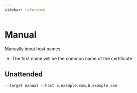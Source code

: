 ```yaml
---
sidebar: reference
---
```


# Manual
Manually input host names
- The first name will be the common name of the certificate

## Unattended 
`--target manual --host a.example.com,b.example.com`
